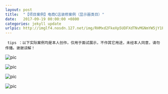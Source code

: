 ```yaml
---
layout: post
title:  "【项目案例】电商C店装修案例（显示器类目）"
date:   2017-09-19 00:00:00 +0800
categories: jekyll update
urlpic: http://imglf4.nosdn.127.net/img/RHMxd2FkeXp5UDFXdTNvMGNmYW5jY1FtK3Q5WHptMFhzekViYmRJRVpTSmxFc1dWNzhCWUF3PT0.jpg
---
```



` tips ：以下实际案例均是本人创作，仅用于面试展示，不作其它用途，未经本人同意，请勿传播。谢谢谅解！`

![pic](http://imglf4.nosdn.127.net/img/RHMxd2FkeXp5UDJpbkpsOWl2S1ZWRjcvaU1RKzBNWkQvUzcwRTBtZ085S1lQOWs1Um9McTd3PT0.jpg)

![pic](http://imglf4.nosdn.127.net/img/RHMxd2FkeXp5UDJpbkpsOWl2S1ZWUEFsaDkvYWNwQjVLMkIvSExBakNpM2lwMk95OElCOFR3PT0.jpg)

![pic](http://imglf3.nosdn.127.net/img/RHMxd2FkeXp5UDJpbkpsOWl2S1ZWSmE4eGU3c2RkRmJHdlQyd0x3SlpYWHcrZUxCL0MvVi9nPT0.jpg)

![pic](http://imglf5.nosdn.127.net/img/RHMxd2FkeXp5UDJpbkpsOWl2S1ZWTXpYYnJBK2lIMnUxTkxMRjdlcCtyWXcwWDRmYWRqc293PT0.jpg)



